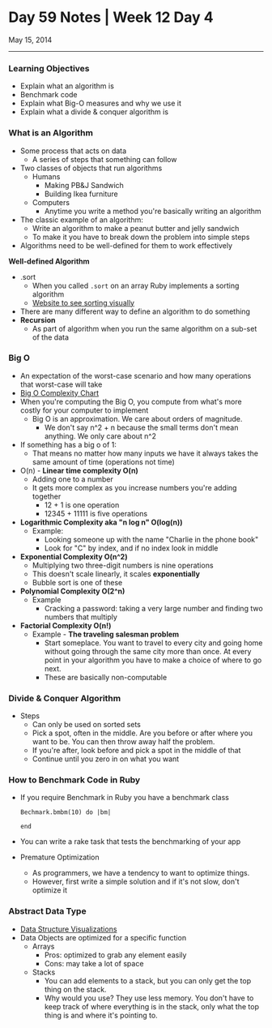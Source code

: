 # Day 59 Notes | Week 12 Day 4

May 15, 2014

---

### Learning Objectives

* Explain what an algorithm is
* Benchmark code
* Explain what Big-O measures and why we use it
* Explain what a divide & conquer algorithm is

### What is an Algorithm

* Some process that acts on data
	* A series of steps that something can follow
* Two classes of objects that run algorithms
	* Humans
		* Making PB&J Sandwich
		* Building Ikea furniture 
	* Computers 
		* Anytime you write a method you're basically writing an algorithm
* The classic example of an algorithm:
	* Write an algorithm to make a peanut butter and jelly sandwich
	* To make it you have to break down the problem into simple steps
* Algorithms need to be well-defined for them to work effectively 

**Well-defined Algorithm**

* .sort
	* When you called ```.sort``` on an array Ruby implements a sorting algorithm
	* [Website to see sorting visually](http://www.sorting-algorithms.com/)
* There are many different way to define an algorithm to do something
* **Recursion**
	* As part of algorithm when you run the same algorithm on a sub-set of the data
	
### Big O

* An expectation of the worst-case scenario and how many operations that worst-case will take
* [Big O Complexity Chart](http://bigocheatsheet.com/)
* When you're computing the Big O, you compute from what's more costly for your computer to implement
	* Big O is an approximation. We care about orders of magnitude. 
		* We don't say n^2 + n because the small terms don't mean anything. We only care about n^2
* If something has a big o of 1:
	* That means no matter how many inputs we have it always takes the same amount of time (operations not time)
* O(n) - **Linear time complexity O(n)**
	* Adding one to a number
	* It gets more complex as you increase numbers you're adding together
		* 12 + 1 is one operation
		* 12345 + 11111 is five operations 
* **Logarithmic Complexity aka "n log n" O(log(n))**
	* Example: 
		* Looking someone up with the name "Charlie in the phone book"
		* Look for "C" by index, and if no index look in middle
* **Exponential Complexity O(n^2)**
	* Multiplying two three-digit numbers is nine operations
	* This doesn't scale linearly, it scales **exponentially** 
	* Bubble sort is one of these 
* **Polynomial Complexity O(2^n)**
	* Example
		* Cracking a password: taking a very large number and finding two numbers that multiply
* **Factorial Complexity O(n!)**
	* Example - **The traveling salesman problem**
		* Start someplace. You want to travel to every city and going home without going through the same city more than once. At every point in your algorithm you have to make a choice of where to go next. 
		* These are basically non-computable 

### Divide & Conquer Algorithm

* Steps
	* Can only be used on sorted sets
	* Pick a spot, often in the middle. Are you before or after where you want to be. You can then throw away half the problem. 
	* If you're after, look before and pick a spot in the middle of that
	* Continue until you zero in on what you want
	
### How to Benchmark Code in Ruby

* If you require Benchmark in Ruby you have a benchmark class

	```
	Bechmark.bmbm(10) do |bm|
	
	end
	```
	
* You can write a rake task that tests the benchmarking of your app
* Premature Optimization
	* As programmers, we have a tendency to want to optimize things. 
	* However, first write a simple solution and if it's not slow, don't optimize it
	
### Abstract Data Type

* [Data Structure Visualizations](http://cs.usfca.edu/~galles/visualization/Algorithms.html)
* Data Objects are optimized for a specific function
	* Arrays
		* Pros: optimized to grab any element easily
		* Cons: may take a lot of space
	* Stacks
		* You can add elements to a stack, but you can only get the top thing on the stack. 
		* Why would you use? They use less memory. You don't have to keep track of where everything is in the stack, only what the top thing is and where it's pointing to.